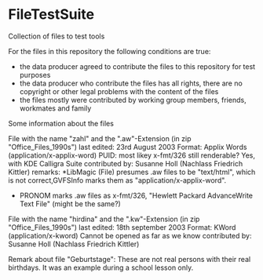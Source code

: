 # FileTestSuite
Collection of files to test tools

For the files in this repository the following conditions are true:

* the data producer agreed to contribute the files to this repository for test purposes 
* the data producer who contribute the files has all rights, there are no copyright or other legal problems with the content of the files
* the files mostly were contributed by working group members, friends, workmates and family


Some information about the files

File with the name "zahl" and the ".aw"-Extension (in zip "Office_Files_1990s")
last edited: 23rd August 2003
Format: Applix Words (application/x-applix-word)
PUID: most likey x-fmt/326
still renderable? Yes, with KDE Calligra Suite
contributed by: Susanne Holl (Nachlass Friedrich Kittler)
remarks: 
*LibMagic (File) presumes .aw files to be "text/html", which is not correct,GVFSInfo marks them as "application/x-applix-word".
* PRONOM marks .aw files as x-fmt/326, "Hewlett Packard AdvanceWrite Text File" (might be the same?)

File with the name "hirdina" and the ".kw"-Extension (in zip "Office_Files_1990s")
last edited: 18th september 2003
Format: KWord (application/x-kword)
Cannot be opened as far as we know
contributed by: Susanne Holl (Nachlass Friedrich Kittler)

Remark about file "Geburtstage":
These are not real persons with their real birthdays. It was an example during a school lesson only.
